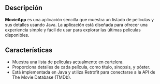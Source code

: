 ## Descripción
**MovieApp** es una aplicación sencilla que muestra un listado de películas y sus detalles usando Java. La aplicación está diseñada para ofrecer una experiencia simple y fácil de usar para explorar las últimas películas disponibles.

## Características
- Muestra una lista de películas actualmente en cartelera.
- Proporciona detalles de cada película, como título, sinopsis, y póster.
- Está implementada en Java y utiliza Retrofit para conectarse a la API de The Movie Database (TMDb).
